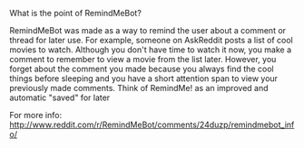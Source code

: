What is the point of RemindMeBot?

RemindMeBot was made as a way to remind the user about a comment or thread for later use.
For example, someone on AskReddit posts a list of cool movies to watch. Although you don't have time to watch it now, you make a comment to remember to view a movie from the list later.
However, you forget about the comment you made because you always find the cool things before sleeping and you have a short attention span to view your previously made comments.
Think of RemindMe! as an improved and automatic "saved" for later


For more info: http://www.reddit.com/r/RemindMeBot/comments/24duzp/remindmebot_info/